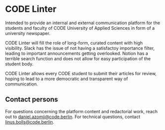 # CODE Linter

Intended to provide an internal and external communication platform for the students and faculty of CODE University of Applied Sciences in form of a university newspaper.

CODE Linter will fill the role of long-form, curated content with high visibility.
Slack has the issue of not having a satisfactoy importance filter, leading to important announcements getting overlooked.
Notion has a terrible search function and does not allow for easy participation of the student body.

CODE Linter allows every CODE student to submit their articles for review, hoping to lead to a more democratic and transparent way of communication.

## Contact persons

For questions concerning the platform content and redactorial work, reach out to daniel.azomji@code.berlin.
For technical questions, contact linus.bolls@code.berlin.